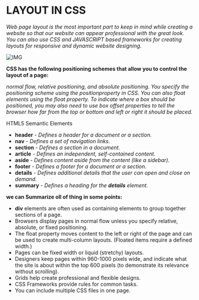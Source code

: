 # LAYOUT IN CSS

*Web page layout is the most important part to keep in mind while creating a website so that our website can appear professional with the great look. You can also use CSS and JAVASCRIPT based frameworks for creating layouts for responsive and dynamic website designing.*

![IMG](https://miro.medium.com/max/1024/1*XCZZZmhQN4rHLw2dW14BZQ.png)

**CSS has the following positioning schemes that allow you to control the layout of a page:**

 *normal flow, relative positioning, and absolute positioning. You specify the positioning scheme using the positionproperty in CSS. You can also float elements using the float property. To indicate where a box should be positioned, you may also need to use box offset properties to tell the browser how far from the top or bottom and left or right it should be placed.*


 HTML5 Semantic Elements	
* **header** - *Defines a header for a document or a section.*
* **nav** - *Defines a set of navigation links.*
* **section** - *Defines a section in a document.*
* **article** - *Defines an independent, self-contained content.*
* **aside** - *Defines content aside from the content (like a sidebar).*
* **footer** - *Defines a footer for a document or a section.*
* **details** - *Defines additional details that the user can open and close on demand.*
* **summary** - *Defines a heading for the **details** element.*


**we can Summarize oll of thing in some points:**

- **div** elements are often used as containing elements to group together sections of a page.
-  Browsers display pages in normal flow unless you
specify relative, absolute, or fixed positioning.
-  The float property moves content to the left or right
of the page and can be used to create multi-column
layouts. (Floated items require a defined width.)
-  Pages can be fixed width or liquid (stretchy) layouts.
-  Designers keep pages within 960-1000 pixels wide,
and indicate what the site is about within the top 600
pixels (to demonstrate its relevance without scrolling).
-  Grids help create professional and flexible designs.
-  CSS Frameworks provide rules for common tasks.
-  You can include multiple CSS files in one page.